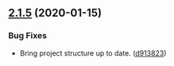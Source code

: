 ## [2.1.5](https://github.com/yeldiRium/redux-combine-getters/compare/v2.1.4...v2.1.5) (2020-01-15)


### Bug Fixes

* Bring project structure up to date. ([d913823](https://github.com/yeldiRium/redux-combine-getters/commit/d913823e988e886802ca91b424dc4a042c7e32d1))
